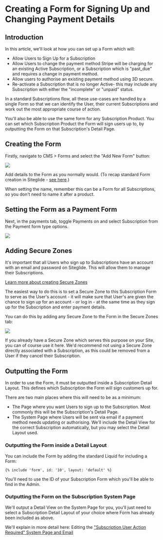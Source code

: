 # Creating a Form for Signing Up and Changing Payment Details

## Introduction

In this article, we'll look at how you can set up a Form which will:

* Allow Users to Sign Up for a Subscription
* Allow Users to change the payment method Stripe will be charging for an existing Active Subscription, or a Subscription which is "past\_due" and requires a change in payment method.
* Allow users to authorise an existing payment method using 3D secure.
* Re-activate a Subscription that is no longer Active- this may include any Subscription with either the "incomplete" or "unpaid" status.

In a standard Subscriptions flow, all these use-cases are handled by a single Form so that we can identify the User, their current Subscriptions and work out the most appropriate course of action.

You'll also be able to use the same form for any Subscription Product. You can set which Subscription Product the Form will sign users up to, by outputting the Form on that Subscription's Detail Page.

## Creating the Form

Firstly, navigate to CMS > Forms and select the "Add New Form" button:

![](../../../../.gitbook/assets/Siteglide-Subscriptions-Creating-a-Form-Payment-Details-1.png)

Add details to the Form as you normally would. (To recap standard Form creation in Siteglide - [see here](../../../../cms/forms/quickstart-forms.md).)

When setting the name, remember this can be a Form for all Subscriptions, so you don't need to name it after a product.

## Setting the Form as a Payment Form

Next, in the payments tab, toggle Payments on and select Subscription from the Payment form type options.

![](../../../../.gitbook/assets/Siteglide-Subscriptions-Creating-a-Form-Payment-Details-2.png)

## Adding Secure Zones

It's important that all Users who sign up to Subscriptions have an account with an email and password on Siteglide. This will allow them to manage their Subscriptions.

[Learn more about creating Secure Zones](../../../../modules/core-modules/secure-zones/quickstart-secure-zones.md)

The easiest way to do this is to set a Secure Zone to this Subscription Form to serve as the User's account - it will make sure that User's are given the chance to sign up for an account - or log in - at the same time as they sign up for the Subscription and enter payment details.

You can do this by adding any Secure Zone to the Form in the Secure Zones tab:

![](../../../../.gitbook/assets/Siteglide-Subscriptions-Creating-a-Form-Payment-Details-3.png)

If you already have a Secure Zone which serves this purpose on your Site, you can of course use it here. We'd recommend not using a Secure Zone directly associated with a Subscription, as this could be removed from a User if they cancel their Subscription.

## Outputting the Form

In order to use the Form, it must be outputted inside a Subscription Detail Layout. This defines which Subscription the Form will sign customers up for.

There are two main places where this will need to be as a minimum:

* The Page where you want Users to sign up to the Subscription. Most commonly this will be the Subscription's Detail Page.
* The System Page where Users will be sent via email if a payment method needs updating or authorising. We'll include the Detail View for the correct Subscription automatically, but you may select the Detail Layout used.

### Outputting the Form inside a Detail Layout

You can include the Form by adding the standard Liquid for including a Form:

`{% include 'form', id: '10', layout: 'default' %}`

You'll need to use the ID of your Subscription Form which you'll be able to find in the Admin.

### Outputting the Form on the Subscription System Page

We'll output a Detail View on the System Page for you, you'll just need to select a Subscription Detail Layout of your choice where Form has already been included as above.

We'll explain in more detail here: Editing the ["Subscription User Action Required" System Page and Email](../subscription-action-required.md)

